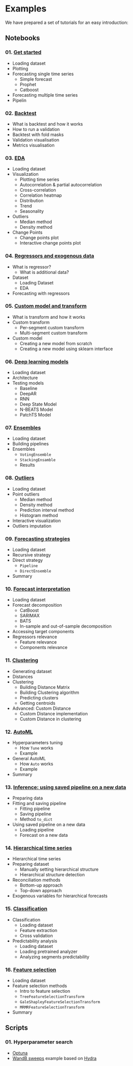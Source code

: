 # Examples

We have prepared a set of tutorials for an easy introduction:

## Notebooks

### 01. [Get started](https://github.com/tinkoff-ai/etna/tree/master/examples/01-get_started.ipynb) 
- Loading dataset
- Plotting
- Forecasting single time series
  - Simple forecast
  - Prophet 
  - Catboost
- Forecasting multiple time series 
- Pipelin

### 02. [Backtest](https://github.com/tinkoff-ai/etna/tree/master/examples/02-backtest.ipynb)
- What is backtest and how it works
- How to run a validation
- Backtest with fold masks
- Validation visualisation
- Metrics visualisation

### 03. [EDA](https://github.com/tinkoff-ai/etna/tree/master/examples/03-EDA.ipynb) 
- Loading dataset
- Visualization 
  - Plotting time series 
  - Autocorrelation & partial autocorrelation 
  - Cross-correlation 
  - Correlation heatmap 
  - Distribution 
  - Trend 
  - Seasonality
- Outliers
  - Median method
  - Density method
- Change Points
  - Change points plot
  - Interactive change points plot

### 04. [Regressors and exogenous data](https://github.com/tinkoff-ai/etna/tree/master/examples/04-exogenous_data.ipynb)
- What is regressor? 
  - What is additional data?
- Dataset
  - Loading Dataset
  - EDA
- Forecasting with regressors

### 05. [Custom model and transform](https://github.com/tinkoff-ai/etna/tree/master/examples/05-custom_transform_and_model.ipynb)
- What is transform and how it works
- Custom transform 
  - Per-segment custom transform 
  - Multi-segment custom transform
- Custom model 
  - Creating a new model from scratch 
  - Creating a new model using sklearn interface

### 06. [Deep learning models](https://github.com/tinkoff-ai/etna/tree/master/examples/06-NN_examples.ipynb)
- Loading dataset
- Architecture
- Testing models
  - Baseline 
  - DeepAR 
  - RNN 
  - Deep State Model 
  - N-BEATS Model 
  - PatchTS Model

### 07. [Ensembles](https://github.com/tinkoff-ai/etna/tree/master/examples/07-ensembles.ipynb)
- Loading dataset 
- Building pipelines 
- Ensembles 
  - `VotingEnsemble`
  - `StackingEnsamble`
  - Results

### 08. [Outliers](https://github.com/tinkoff-ai/etna/tree/master/examples/08-outliers.ipynb) 
- Loading dataset 
- Point outliers 
  - Median method 
  - Density method 
  - Prediction interval method 
  - Histogram method 
- Interactive visualization 
- Outliers imputation

### 09. [Forecasting strategies](https://github.com/tinkoff-ai/etna/tree/master/examples/09-forecasting_strategies.ipynb)
- Loading dataset 
- Recursive strategy 
- Direct strategy 
  - `Pipeline`
  - `DirectEnsemble`
- Summary

### 10. [Forecast interpretation](https://github.com/tinkoff-ai/etna/tree/master/examples/10-forecast_interpretation.ipynb)
- Loading dataset
- Forecast decomposition 
  - CatBoost 
  - SARIMAX 
  - BATS 
  - In-sample and out-of-sample decomposition 
- Accessing target components 
- Regressors relevance 
  - Feature relevance 
  - Components relevance

### 11. [Clustering](https://github.com/tinkoff-ai/etna/tree/master/examples/11-clustering.ipynb) 
- Generating dataset 
- Distances 
- Clustering 
  - Building Distance Matrix 
  - Building Clustering algorithm 
  - Predicting clusters 
  - Getting centroids 
- Advanced: Custom Distance 
  - Custom Distance implementation 
  - Custom Distance in clustering

### 12. [AutoML](https://github.com/tinkoff-ai/etna/tree/master/examples/12-automl.ipynb)
- Hyperparameters tuning
  - How `Tune` works
  - Example
- General AutoML
  - How `Auto` works
  - Example
- Summary

### 13. [Inference: using saved pipeline on a new data](https://github.com/tinkoff-ai/etna/tree/master/examples/13-inference.ipynb) 
- Preparing data
- Fitting and saving pipeline 
  - Fitting pipeline 
  - Saving pipeline 
  - Method `to_dict`
- Using saved pipeline on a new data 
  - Loading pipeline 
  - Forecast on a new data

### 14. [Hierarchical time series](https://github.com/tinkoff-ai/etna/tree/master/examples/14-hierarchical_pipeline.ipynb)
- Hierarchical time series 
- Preparing dataset 
  - Manually setting hierarchical structure 
  - Hierarchical structure detection 
- Reconciliation methods 
  - Bottom-up approach 
  - Top-down approach 
- Exogenous variables for hierarchical forecasts

### 15. [Classification](https://github.com/tinkoff-ai/etna/tree/master/examples/15-classification.ipynb)
- Classification 
  - Loading dataset
  - Feature extraction 
  - Cross validation 
- Predictability analysis
  - Loading dataset 
  - Loading pretrained analyzer 
  - Analyzing segments predictability

### 16. [Feature selection](https://github.com/tinkoff-ai/etna/tree/master/examples/16-feature_selection.ipynb)
- Loading dataset
- Feature selection methods
  - Intro to feature selection
  - `TreeFeatureSelectionTransform`
  - `GaleShapleyFeatureSelectionTransform`
  - `MRMRFeatureSelectionTransform`
- Summary

## Scripts

### 01. Hyperparameter search
- [Optuna](https://github.com/tinkoff-ai/etna/tree/master/examples/optuna)
- [WandB sweeps](https://github.com/tinkoff-ai/etna/tree/master/examples/wandb/sweeps) example based on [Hydra](https://hydra.cc/)
